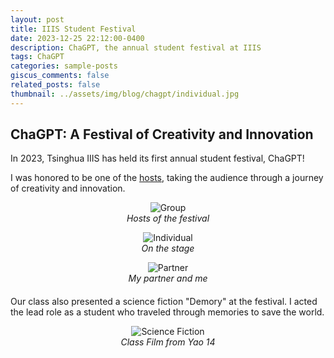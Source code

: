 ```yaml
---
layout: post
title: IIIS Student Festival
date: 2023-12-25 22:12:00-0400
description: ChaGPT, the annual student festival at IIIS 
tags: ChaGPT
categories: sample-posts
giscus_comments: false
related_posts: false
thumbnail: ../assets/img/blog/chagpt/individual.jpg
---
```


## ChaGPT: A Festival of Creativity and Innovation

In 2023, Tsinghua IIIS has held its first annual student festival, ChaGPT!

I was honored to be one of the [hosts](https://mp.weixin.qq.com/s/_P434HVGuAwVGr5OFtBjUA), taking the audience through a journey of creativity and innovation.

<div style="text-align: center; margin-bottom: 20px;">
    <figure>
        <img src="{{ site.baseurl }}/assets/img/blog/chagpt/group.jpg" alt="Group" style="max-width: 60%; height: auto;">
        <figcaption><em>Hosts of the festival</em></figcaption>
    </figure>
    <figure>
        <img src="{{ site.baseurl }}/assets/img/blog/chagpt/individual.jpg" alt="Individual" style="max-width: 60%; height: auto;">
        <figcaption><em>On the stage</em></figcaption>
    </figure>
    <figure>
        <img src="{{ site.baseurl }}/assets/img/blog/chagpt/pair.jpg" alt="Partner" style="max-width: 60%; height: auto;">
        <figcaption><em>My partner and me</em></figcaption>
    </figure>
</div>

Our class also presented a science fiction "Demory" at the festival. I acted the lead role as a student who traveled through memories to save the world.

<div style="text-align: center; margin-bottom: 20px;">
    <figure>
        <img src="{{ site.baseurl }}/assets/img/blog/chagpt/demory.jpg" alt="Science Fiction" style="max-width: 60%; height: auto;">
        <figcaption><em>Class Film from Yao 14</em></figcaption>
    </figure>